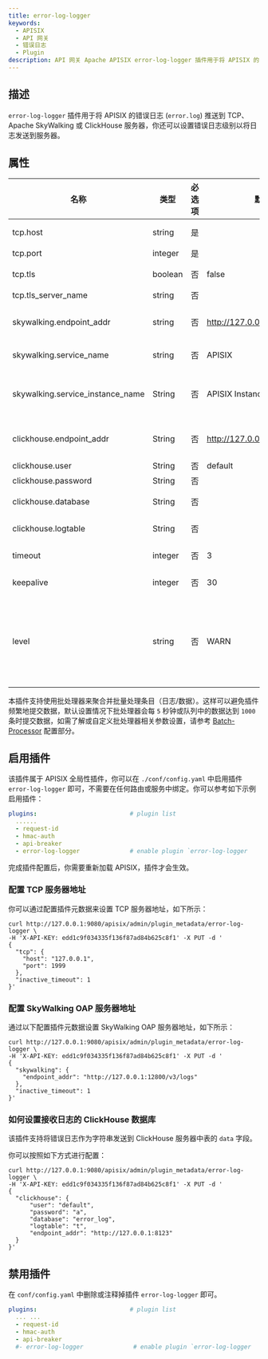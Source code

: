 ```yaml
---
title: error-log-logger
keywords:
  - APISIX
  - API 网关
  - 错误日志
  - Plugin
description: API 网关 Apache APISIX error-log-logger 插件用于将 APISIX 的错误日志推送到 TCP、Apache SkyWalking 或 ClickHouse 服务器。
---
```


<!--
#
# Licensed to the Apache Software Foundation (ASF) under one or more
# contributor license agreements.  See the NOTICE file distributed with
# this work for additional information regarding copyright ownership.
# The ASF licenses this file to You under the Apache License, Version 2.0
# (the "License"); you may not use this file except in compliance with
# the License.  You may obtain a copy of the License at
#
#     http://www.apache.org/licenses/LICENSE-2.0
#
# Unless required by applicable law or agreed to in writing, software
# distributed under the License is distributed on an "AS IS" BASIS,
# WITHOUT WARRANTIES OR CONDITIONS OF ANY KIND, either express or implied.
# See the License for the specific language governing permissions and
# limitations under the License.
#
-->

## 描述

`error-log-logger` 插件用于将 APISIX 的错误日志 (`error.log`) 推送到 TCP、Apache SkyWalking 或 ClickHouse 服务器，你还可以设置错误日志级别以将日志发送到服务器。

## 属性

| 名称                              | 类型    | 必选项 | 默认值                         | 有效值         | 描述                                                                             |
| -------------------------------- | ------- | ------ | ------------------------------ | ------------- | -------------------------------------------------------------------------------- |
| tcp.host                         | string  | 是     |                                |               | TCP 服务的 IP 地址或主机名。                                                      |
| tcp.port                         | integer | 是     |                                | [0,...]       | 目标端口。                                                                        |
| tcp.tls                          | boolean | 否     | false                          | [false, true] | 当设置为 `true` 时执行 SSL 验证。                                                |
| tcp.tls_server_name              | string  | 否     |                                |               | TLS 服务名称标记。                                                                 |
| skywalking.endpoint_addr         | string  | 否     | http://127.0.0.1:12900/v3/logs |               | SkyWalking 的 HTTP endpoint 地址，例如：http://127.0.0.1:12800。                   |
| skywalking.service_name          | string  | 否     | APISIX                         |               | SkyWalking 上报的 service 名称。                                                   |
| skywalking.service_instance_name | String  | 否     | APISIX Instance Name           |               | SkyWalking 上报的 service 实例名，如果希望直接获取本机主机名则设置为 `$hostname`。   |
| clickhouse.endpoint_addr         | String  | 否     | http://127.0.0.1:8213          |               | ClickHouse 的 HTTP endpoint 地址，例如 `http://127.0.0.1:8213`。                   |
| clickhouse.user                  | String  | 否     | default                        |               | ClickHouse 的用户名。                                                              |
| clickhouse.password              | String  | 否     |                                |               | ClickHouse 的密码。                                                                |
| clickhouse.database              | String  | 否     |                                |               | ClickHouse 的用于接收日志的数据库。                                                |
| clickhouse.logtable              | String  | 否     |                                |               | ClickHouse 的用于接收日志的表。                                                    |
| timeout                          | integer | 否     | 3                              | [1,...]       | 连接和发送数据超时间，以秒为单位。                                                   |
| keepalive                        | integer | 否     | 30                             | [1,...]       | 复用连接时，连接保持的时间，以秒为单位。                                             |
| level                            | string  | 否     | WARN                           |               | 进行错误日志筛选的级别，缺省 WARN，取值 ["STDERR", "EMERG", "ALERT", "CRIT", "ERR", "ERROR", "WARN", "NOTICE", "INFO", "DEBUG"]，其中 ERR 与 ERROR 级别一致。 |

本插件支持使用批处理器来聚合并批量处理条目（日志/数据）。这样可以避免插件频繁地提交数据，默认设置情况下批处理器会每 `5` 秒钟或队列中的数据达到 `1000` 条时提交数据，如需了解或自定义批处理器相关参数设置，请参考 [Batch-Processor](../batch-processor.md#配置) 配置部分。

## 启用插件

该插件属于 APISIX 全局性插件，你可以在 `./conf/config.yaml` 中启用插件 `error-log-logger` 即可，不需要在任何路由或服务中绑定。你可以参考如下示例启用插件：

```yaml title=“./conf/config.yaml”
plugins:                          # plugin list
  ......
  - request-id
  - hmac-auth
  - api-breaker
  - error-log-logger              # enable plugin `error-log-logger
```

完成插件配置后，你需要重新加载 APISIX，插件才会生效。

### 配置 TCP 服务器地址

你可以通过配置插件元数据来设置 TCP 服务器地址，如下所示：

```shell
curl http://127.0.0.1:9080/apisix/admin/plugin_metadata/error-log-logger \
-H 'X-API-KEY: edd1c9f034335f136f87ad84b625c8f1' -X PUT -d '
{
  "tcp": {
    "host": "127.0.0.1",
    "port": 1999
  },
  "inactive_timeout": 1
}'
```

### 配置 SkyWalking OAP 服务器地址

通过以下配置插件元数据设置 SkyWalking OAP 服务器地址，如下所示：

```shell
curl http://127.0.0.1:9080/apisix/admin/plugin_metadata/error-log-logger \
-H 'X-API-KEY: edd1c9f034335f136f87ad84b625c8f1' -X PUT -d '
{
  "skywalking": {
    "endpoint_addr": "http://127.0.0.1:12800/v3/logs"
  },
  "inactive_timeout": 1
}'
```

### 如何设置接收日志的 ClickHouse 数据库

该插件支持将错误日志作为字符串发送到 ClickHouse 服务器中表的 `data` 字段。

你可以按照如下方式进行配置：

```shell
curl http://127.0.0.1:9080/apisix/admin/plugin_metadata/error-log-logger \
-H 'X-API-KEY: edd1c9f034335f136f87ad84b625c8f1' -X PUT -d '
{
  "clickhouse": {
      "user": "default",
      "password": "a",
      "database": "error_log",
      "logtable": "t",
      "endpoint_addr": "http://127.0.0.1:8123"
  }
}'
```

## 禁用插件

在 `conf/config.yaml` 中删除或注释掉插件 `error-log-logger` 即可。

```yaml
plugins:                          # plugin list
  ... ...
  - request-id
  - hmac-auth
  - api-breaker
  #- error-log-logger              # enable plugin `error-log-logger
```
